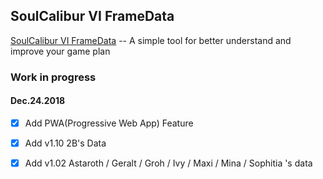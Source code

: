 ## SoulCalibur VI FrameData
[SoulCalibur VI FrameData](https://www.guardimpact.net) -- A simple tool for better understand and improve your game plan 
### Work in progress
#### Dec.24.2018


- [X] Add PWA(Progressive Web App) Feature

- [X] Add v1.10 2B's Data

- [X] Add v1.02 Astaroth / Geralt / Groh / Ivy / Maxi / Mina / Sophitia 's data
